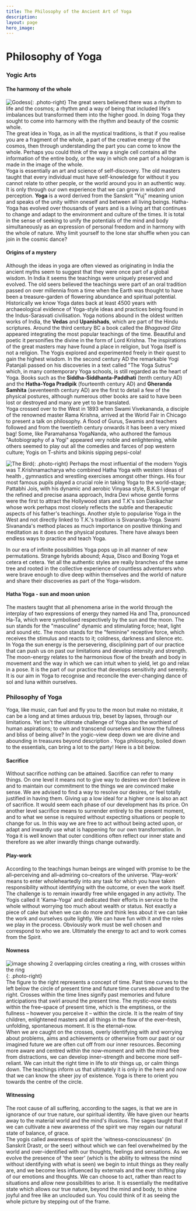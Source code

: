 ```yaml
---
title: The Philosophy of the Ancient Art of Yoga
description:
layout: page
hero_image:
---
```


# Philosophy of Yoga

### Yogic Arts

#### The harmony of the whole

![Godess](https://res.cloudinary.com/shamayoga/image/upload/v1531058325/shamayoga.org.uk/everything-yoga/philosophy/collage.jpg "Godess"){: .photo-right} The great seers believed there was a rhythm to life and the cosmos; a rhythm and a way of being that included life's imbalances but transformed them into the higher good. In doing Yoga they sought to come into harmony with the rhythm and beauty of the cosmic whole.<br>The great idea in Yoga, as in all the mystical traditions, is that if you realise you are a fragment of the whole, a part of the creative energy of the cosmos, then through understanding the part you can come to know the whole. Perhaps you could think of the way a single cell contains all the information of the entire body, or the way in which one part of a hologram is made in the image of the whole.<br>Yoga is essentially an art and science of self-discovery. The old masters taught that every individual must have self-knowledge for without it you cannot relate to other people, or the world around you in an authentic way. It is only through our own experience that we can grow in wisdom and perception. **Yoga** is a word derived from the Sanskrit "Yuj" meaning union and speaks of the unity within oneself and between all living beings. Hatha-Yoga has evolved over thousands of years and is a living art that continues to change and adapt to the environment and culture of the times. It is total in the sense of seeking to unify the potentials of the mind and body simultaneously as an expression of personal freedom and in harmony with the whole of nature. Why limit yourself to the lone star shuffle when you can join in the cosmic dance?

#### Origins of a mystery

Although the ideas in yoga are often viewed as originating in India the ancient myths seem to suggest that they were once part of a global wisdom. In India it seems the teachings were uniquely preserved and evolved. The old seers believed the teachings were part of an oral tradition passed on over millennia from a time when the Earth was thought to have been a treasure-garden of flowering abundance and spiritual potential.<br>Historically we know Yoga dates back at least 4500 years with archaeological evidence of Yoga-style ideas and practices being found in the Indus-Sarasvati civilisation. Yoga notions abound in the oldest written works of India, the **Vedas** and **Upanishads**, which are part of the Hindu scriptures. Around the third century BC a book called the *Bhagavad Gita* appeared integrating the most popular teachings of the time. Beautiful and poetic it personifies the divine in the form of Lord Krishna. The inspirations of the great masters may have found a place in religion, but Yoga itself is not a religion. The Yogis explored and experimented freely in their quest to gain the highest wisdom. In the second century AD the remarkable Yogi Patanjali passed on his discoveries in a text called "The Yoga Sutrus" which, in many contemporary Yoga schools, is still regarded as the heart of Yoga. Books such as the **Siddha-Siddhanta-Paddhati** (tenth century AD) and the **Hatha-Yoga Pradipik** (fourteenth century AD) and **Gheranda Samhita** (seventeenth century AD) are the first to detail a few of the physical postures, although numerous other books are said to have been lost or destroyed and many are yet to be translated.<br>Yoga crossed over to the West in 1893 when Swami Vivekananda, a disciple of the renowned master Rama Krishna, arrived at the World Fair in Chicago to present a talk on philosophy. A flood of Gurus, Swamis and teachers followed and from the twentieth century onwards it has been a very mixed bag! Some, like Paramahansa YogaNanda, who authored the famous "Autobiography of a Yogi" appeared very noble and enlightening, while others seemed to play out all the comedies and farces of pop western culture; Yogis on T-shirts and bikinis sipping pepsi-cola!

![The Bird](https://res.cloudinary.com/shamayoga/image/upload/v1531058397/shamayoga.org.uk/everything-yoga/philosophy/bird.jpg "The Bird"){: .photo-right} Perhaps the most influential of the modern Yogis was T.Krishnamacharya who combined Hatha Yoga with western ideas of health , gymnastics and wrestling exercises amongst other things. His four most famous pupils played a crucial role in taking Yoga to the world-stage; Pattabhi Jois, with his dynamic and aerobic Vinyasa style, B.K.S Iyengar of the refined and precise asana approach, Indra Devi whose gentle forms were the first to attract the Hollywood stars and T.K's son Dasikachar whose work perhaps most closely reflects the subtle and therapeutic aspects of his father's teachings. Another style to popularise Yoga in the West and not directly linked to T.K.'s tradition is Sivananda-Yoga. Swami Sivananda's method places as much importance on positive thinking and meditation as it does on the physical postures. There have always been endless ways to practice and teach Yoga.

In our era of infinite possibilities Yoga pops up in all manner of new permutations. Strange hybrids abound; Aqua, Disco and Boxing Yoga et cetera et cetera. Yet all the authentic styles are really branches of the same tree and rooted in the collective experience of countless adventurers who were brave enough to dive deep within themselves and the world of nature and share their discoveries as part of the Yoga-wisdom.

#### Hatha Yoga - sun and moon union

The masters taught that all phenomena arise in the world through the interplay of two expressions of energy they named Ha and Tha, pronounced Ha-Ta, which were symbolised respectively by the sun and the moon. The sun stands for the "masculine" dynamic and stimulating force; heat, light and sound etc. The moon stands for the "feminine" receptive force, which receives the stimulus and reacts to it; coldness, darkness and silence etc.&nbsp;<br>In Yoga the sun energy is the persevering, disciplining part of our practice that can push us on past our limitations and develop intensity and strength. The moon-energy relates to the harmonious flow of the breath and body in movement and the way in which we can intuit when to yield, let go and relax in a pose. It is the part of our practice that develops sensitivity and serenity. It is our aim in Yoga to recognise and reconcile the ever-changing dance of sol and luna within ourselves.

### Philosophy of Yoga

Yoga, like music, can fuel and fly you to the moon but make no mistake, it can be a long and at times arduous trip, beset by lapses, through our limitations. Yet isn't the ultimate challenge of Yoga also the worthiest of human aspirations; to own and transcend ourselves and know the fullness and bliss of being alive? In the yogic–view deep down we are divine and abounding in treasures beyond description . Yoga philosophy, boiled down to the essentials, can bring a lot to the party! Here is a bit below.

#### Sacrifice

Without sacrifice nothing can be attained. Sacrifice can refer to many things. On one level it means not to give way to desires we don't believe in and to maintain our commitment to the things we are convinced make sense. We are advised to find a way to resolve our desires, or feel totally justified in having them. Giving up a low ideal for a higher one is also an act of sacrifice. It would seem each phase of our development has its price. On another level sacrifice means to surrender entirely to the present moment, and to what we sense is required without expecting situations or people to change for us. In this way we are free to act without being acted upon, or adapt and inwardly use what is happening for our own transformation. In Yoga it is well known that outer conditions often reflect our inner state and therefore as we alter inwardly things change outwardly.

#### Play-work

According to the teachings human beings are winged with promise to be the all–perceiving and all–admiring co–creators of the universe. 'Play–work' means to enter wholeheartedly into any task for which you have taken responsibility without identifying with the outcome, or even the work itself. The challenge is to remain inwardly free while engaged in any activity. The Yogis called it 'Kama–Yoga' and dedicated their efforts in service to the whole without worrying too much about wealth or status. Not exactly a piece of cake but when we can do more and think less about it we can take the work and ourselves quite lightly. We can have fun with it and the roles we play in the process. Obviously work must be well chosen and correspond to who we are. Ultimately the energy to act and to work comes from the Spirit.

#### Nowness

![image showing 2 overlapping circles creating a ring, with crosses within the ring](https://res.cloudinary.com/shamayoga/image/upload/v1531058506/shamayoga.org.uk/everything-yoga/philosophy/circle.gif "image showing 2 overlapping circles creating a ring, with crosses within the ring"){: .photo-right}<br>The figure to the right represents a concept of time. Past time curves to the left below the circle of present time and future time curves above and to the right. Crosses within the time lines signify past memories and future anticipations that swirl around the present time. The mystic–now exists within the free–space of present time, which is the emptiness, or the fullness – however you perceive it – within the circle. It is the realm of tiny children, enlightened masters and all things in the flow of the ever–fresh, unfolding, spontaneous moment. It is the eternal–now.<br>When we are caught on the crosses, overly identifying with and worrying about problems, aims and achievements or otherwise from our past or our imagined future we are often cut off from our inner resources. Becoming more aware and centred within the now–moment and with the mind free from distractions, we can develop inner–strength and become more self–reliant. We can intuit the right time in life to stir things up, or calm things down. The teachings inform us that ultimately it is only in the here and now that we can know the sheer joy of existence. Yoga is there to orient you towards the centre of the circle.

#### Witnessing

The root cause of all suffering, according to the sages, is that we are in ignorance of our true nature, our spiritual identity. We have given our hearts away to the material world and the mind's illusions. The sages taught that if we can cultivate a new awareness of the spirit we may regain our natural state of balance, of grace.<br>The yogis called awareness of spirit the 'witness–consciousness' (in Sanskrit Drastr, or the seer) without which we can feel overwhelmed by the world and over–identified with our thoughts, feelings and sensations. As we evolve the presence of 'the seer' (which is the ability to witness the mind without identifying with what is seen) we begin to intuit things as they really are, and we become less influenced by externals and the ever shifting play of our emotions and thoughts. We can choose to act, rather than react to situations and allow new possibilities to arise. It is essentially the meditative state which allows our true nature, beyond the mind and body, to shine joyful and free like an unclouded sun. You could think of it as seeing the whole picture by stepping out of the frame.